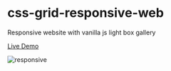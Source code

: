 # css-grid-responsive-web
Responsive website with vanilla js light box gallery

[Live Demo](https://golobro.github.io/css-grid-responsive-web/)

![responsive](https://user-images.githubusercontent.com/38456916/101958682-eb27af80-3c57-11eb-8624-b7f35e846a13.JPG)
